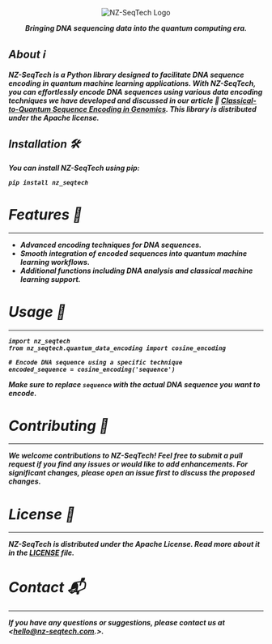 
<p align="center">
  <img src="https://github.com/quantumformalism/NZ-SeQTech/blob/main/Docs/Logo.png" alt="NZ-SeqTech Logo">
  
<p align="center">
  <em><strong>Bringing DNA sequencing data into the quantum computing era.<strong><em>
</p>

## About ℹ️

NZ-SeqTech is a Python library designed to facilitate DNA sequence encoding in quantum machine learning applications. With NZ-SeqTech, you can effortlessly encode DNA sequences using various data encoding techniques we have developed and discussed in our article 📄 [Classical-to-Quantum Sequence Encoding in Genomics](https://www.researchgate.net/publication/370213316_Classical-to-Quantum_Sequence_Encoding_in_Genomics). This library is distributed under the Apache license.

## Installation 🛠️

You can install NZ-SeqTech using pip:

```shell
pip install nz_seqtech
```

# Features 🌟
-----------

- Advanced encoding techniques for DNA sequences.
- Smooth integration of encoded sequences into quantum machine learning workflows.
- Additional functions including DNA analysis and classical machine learning support.

# Usage 🚀
--------

```
import nz_seqtech
from nz_seqtech.quantum_data_encoding import cosine_encoding

# Encode DNA sequence using a specific technique
encoded_sequence = cosine_encoding('sequence')
```
Make sure to replace `sequence` with the actual DNA sequence you want to encode.


# Contributing 👥
---------------

We welcome contributions to NZ-SeqTech! Feel free to submit a pull request if you find any issues or would like to add enhancements. For significant changes, please open an issue first to discuss the proposed changes.

# License 📜
----------

NZ-SeqTech is distributed under the Apache License. Read more about it in the [LICENSE](https://github.com/quantumformalism/NZ-SeQTech/LICENSE) file.

# Contact 📬
----------

If you have any questions or suggestions, please contact us at <hello@nz-seqtech.com.>.
